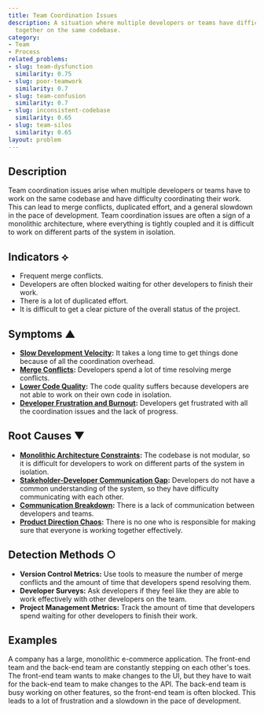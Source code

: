 ```yaml
---
title: Team Coordination Issues
description: A situation where multiple developers or teams have difficulty working
  together on the same codebase.
category:
- Team
- Process
related_problems:
- slug: team-dysfunction
  similarity: 0.75
- slug: poor-teamwork
  similarity: 0.7
- slug: team-confusion
  similarity: 0.7
- slug: inconsistent-codebase
  similarity: 0.65
- slug: team-silos
  similarity: 0.65
layout: problem
---
```


## Description
Team coordination issues arise when multiple developers or teams have to work on the same codebase and have difficulty coordinating their work. This can lead to merge conflicts, duplicated effort, and a general slowdown in the pace of development. Team coordination issues are often a sign of a monolithic architecture, where everything is tightly coupled and it is difficult to work on different parts of the system in isolation.

## Indicators ⟡
- Frequent merge conflicts.
- Developers are often blocked waiting for other developers to finish their work.
- There is a lot of duplicated effort.
- It is difficult to get a clear picture of the overall status of the project.

## Symptoms ▲
- **[Slow Development Velocity](slow-development-velocity.md):** It takes a long time to get things done because of all the coordination overhead.
- **[Merge Conflicts](merge-conflicts.md):** Developers spend a lot of time resolving merge conflicts.
- **[Lower Code Quality](lower-code-quality.md):** The code quality suffers because developers are not able to work on their own code in isolation.
- **[Developer Frustration and Burnout](developer-frustration-and-burnout.md):** Developers get frustrated with all the coordination issues and the lack of progress.

## Root Causes ▼
- **[Monolithic Architecture Constraints](monolithic-architecture-constraints.md):** The codebase is not modular, so it is difficult for developers to work on different parts of the system in isolation.
- **[Stakeholder-Developer Communication Gap](stakeholder-developer-communication-gap.md):** Developers do not have a common understanding of the system, so they have difficulty communicating with each other.
- **[Communication Breakdown](communication-breakdown.md):** There is a lack of communication between developers and teams.
- **[Product Direction Chaos](product-direction-chaos.md):** There is no one who is responsible for making sure that everyone is working together effectively.

## Detection Methods ○
- **Version Control Metrics:** Use tools to measure the number of merge conflicts and the amount of time that developers spend resolving them.
- **Developer Surveys:** Ask developers if they feel like they are able to work effectively with other developers on the team.
- **Project Management Metrics:** Track the amount of time that developers spend waiting for other developers to finish their work.

## Examples
A company has a large, monolithic e-commerce application. The front-end team and the back-end team are constantly stepping on each other's toes. The front-end team wants to make changes to the UI, but they have to wait for the back-end team to make changes to the API. The back-end team is busy working on other features, so the front-end team is often blocked. This leads to a lot of frustration and a slowdown in the pace of development.
